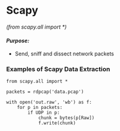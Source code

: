 # Scapy 
_(from scapy.all import *)_
#### _Purpose:_
- Send, sniff and dissect network packets




### Examples of Scapy Data Extraction

```
from scapy.all import *

packets = rdpcap('data.pcap')

with open('out.raw', 'wb') as f:
    for p in packets:
        if UDP in p:
            chunk = bytes(p[Raw])
            f.write(chunk)
```